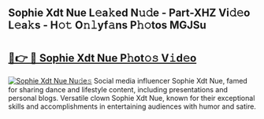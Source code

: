 ## Sophie Xdt Nue L𝚎a𝚔ed N𝚞𝚍e - Part-XHZ Vi𝚍𝚎o L𝚎a𝚔s - H𝚘𝚝 O𝚗𝚕yf𝚊ns P𝚑𝚘tos MGJSu

# <h2><a href="http://kfaa0o.oniu.top/?m=Sophie+Xdt+Nue">🔗👉 🔴 Sophie Xdt Nue P𝚑ot𝚘𝚜 V𝚒d𝚎o</a></h2>

[![Sophie Xdt Nue Nu𝚍e𝚜](https://i.imgur.com/0qMVB7G.gif)](http://kfaa0o.oniu.top/?m=Sophie+Xdt+Nue)
Social media influencer Sophie Xdt Nue, famed for sharing dance and lifestyle content, including presentations and personal blogs. Versatile clown Sophie Xdt Nue, known for their exceptional skills and accomplishments in entertaining audiences with humor and satire.  
